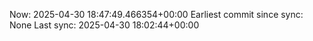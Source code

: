 Now: 2025-04-30 18:47:49.466354+00:00 Earliest commit since sync: None Last sync: 2025-04-30 18:02:44+00:00
